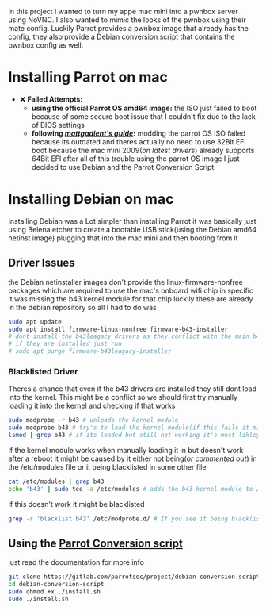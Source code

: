 In this project I wanted to turn my appe mac mini into a pwnbox server using NoVNC. I also wanted to mimic the looks of the pwnbox using their mate config. Luckily Parrot provides a pwnbox image that already has the config, they also provide a Debian conversion script that contains the pwnbox config as well.
# Installing Parrot on mac
- ❌ **Failed Attempts:**
	- **using the official Parrot OS amd64 image:**
	 the ISO just failed to boot because of some secure boot issue that I couldn't fix due to the lack of BIOS settings
	- **following _[mattgadient's guide](https://mattgadient.com/linux-dvd-images-and-how-to-for-32-bit-efi-macs-late-2006-models/)_:** 
	 modding the parrot OS ISO failed because its outdated and theres actually no need to use 32Bit EFI boot because the mac mini 2009(*on latest drivers*) already supports 64Bit EFI
after all of this trouble using the parrot OS image I just decided to use Debian and the Parrot Conversion Script

# Installing Debian on mac
Installing Debian was a Lot simpler than installing Parrot it was basically just using Belena etcher to create a bootable USB stick(using the Debian amd64 netinst image) plugging that into the mac mini and then booting from it

## Driver Issues
the Debian netinstaller images don't provide the linux-firmware-nonfree packages which are required to use the mac's onboard wifi chip in specific it was missing the b43 kernel module for that chip luckily these are already in the debian repository so all I had to do was
```bash
sudo apt update
sudo apt install firmware-linux-nonfree firmware-b43-installer
# dont install the b43leagacy drivers as they conflict with the main b43 drivers
# if they are installed just run
# sudo apt purge firmware-b43leagacy-installer
```

### Blacklisted Driver
Theres a chance that even if the b43 drivers are installed they still dont load into the kernel. This might be a conflict so we should first try manually loading it into the kernel and checking if that works
```bash
sudo modprobe -r b43 # unloads the kernel module
sudo modprobe b43 # try's to load the kernel module(if this fails it might be due to failed installation or conflicts)
lsmod | grep b43 # if its loaded but still not working it's most likley a conflict with other wifi drivers
```

If the kernel module works when manually loading it in but doesn't work after a reboot it might be caused by it either not being(*or commented out*) in the /etc/modules file or it being blacklisted in some other file

```bash
cat /etc/modules | grep b43
echo 'b43' | sudo tee -a /etc/modules # adds the b43 kernel module to /etc/hosts file. Make sure to use -a to not overwrite the file
```

If this doesn't work it might be blacklisted

```bash
grep -r 'blacklist b43' /etc/modprobe.d/ # If you see it being blacklisted just remove the line or comment it out
```

## Using the [Parrot Conversion script](https://gitlab.com/parrotsec/project/debian-conversion-script)
just read the documentation for more info
```bash
git clone https://gitlab.com/parrotsec/project/debian-conversion-script.git
cd debian-conversion-script
sudo chmod +x ./install.sh
sudo ./install.sh
```
